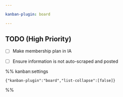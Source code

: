 ```yaml
---

kanban-plugin: board

---
```


## TODO (High Priority)

- [ ] Make membership plan in IA
- [ ] Ensure information is not auto-scraped and posted




%% kanban:settings
```
{"kanban-plugin":"board","list-collapse":[false]}
```
%%